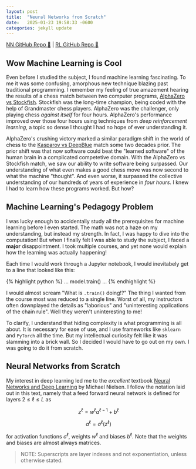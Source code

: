 ```yaml
---
layout: post
title:  "Neural Networks from Scratch"
date:   2025-01-23 19:58:33 -0600
categories: jekyll update
---
```


[NN GitHub Repo 👾](https://github.com/JackHanke/nets) | [RL GitHub Repo 👾](https://github.com/JackHanke/2048rl)

## Wow Machine Learning is Cool

Even before I studied the subject, I found machine learning fascinating. To me it was some confusing, amorphous new technique blazing past traditional programming. I remember my feeling of true amazement hearing the results of a chess match between two computer programs, [AlphaZero vs Stockfish](https://www.chess.com/news/view/updated-alphazero-crushes-stockfish-in-new-1-000-game-match). Stockfish was the long-time champion, being coded with the help of Grandmaster chess players. AlphaZero was the challenger, only playing chess *against itself* for four hours. AlphaZero's performance improved over those four hours using techniques from *deep reinforcement learning*, a topic so dense I thought I had no hope of ever understanding it. 

AlphaZero's crushing victory marked a similar paradigm shift in the world of chess to the [Kasparov vs DeepBlue](https://en.wikipedia.org/wiki/Deep_Blue_versus_Garry_Kasparov) match some two decades prior. The prior shift was that now software could beat the "learned software" of the human brain in a complicated competetive domain. With the AlphaZero vs Stockfish match, we saw our ability to write software being surpassed. Our understanding of what even makes a good chess move was now second to what the machine "thought". And even worse, it surpassed the collective understanding of our hundreds of years of experience in *four hours*. I knew I had to learn how these programs worked. But how?

## Machine Learning's Pedagogy Problem

I was lucky enough to accidentally study all the prerequisites for machine learning before I even started. The math was not a haze on my understanding, but instead my strength. In fact, I was happy to dive into the computation! But when I finally felt I was able to study the subject, I faced a **major** disappointment. I took multiple courses, and yet none would explain how the learning was actually happening!

Each time I would work through a Jupyter notebook, I would inevitabely get to a line that looked like this:

{% highlight python %}
    ...
    model.train()
    ...
{% endhighlight %}

I would almost scream "What is `.train()` doing!?" The thing I wanted from the course most was reduced to a single line. Worst of all, my instructors often downplayed the details as "laborious" and "uninteresting applications of the chain rule". Well they weren't uninteresting to me!

To clarify, I understand that hiding complexity is what programming is all about. It is necessary for ease of use, and I use frameworks like `sklearn` and `PyTorch` all the time. But my intellectual curiosity felt like it was slamming into a brick wall. So I decided I would have to go out on my own. I was going to do it from scratch.

## Neural Networks from Scratch

My interest in deep learning led me to the *excellent* textbook [Neural Networks and Deep Learning](http://neuralnetworksanddeeplearning.com/) by Michael Nielsen. I follow the notation laid out in this text, namely that a feed forward neural network is defined for layers $2 \leq \ell \leq L$ as 

$$z^{\ell} = w^{\ell}a^{\ell-1} + b^{\ell}$$

$$a^{\ell} = \sigma^{\ell}(z^{\ell})$$

for activation functions $\sigma^{\ell}$, weights $w^{\ell}$ and biases $b^{\ell}$. Note that the weights and biases are almost always matrices.

>  NOTE: Superscripts are layer indexes and not exponentiation, unless otherwise stated. 

<div align=center>
    <script type="text/tikz">
    % setup
    \newcommand{\lablnode}[3]{\node[shape=circle,draw=white,fill=white, inner sep=0pt,minimum size=2pt] (A) at ( #1 , #2 ) {#3};}
    % actual image
    \begin{tikzpicture}
        % Define the nodes (neurons)
        \node (I1) [circle, draw, minimum size=0.6cm] {};
        \node (I2) [circle, draw, below of=I1, minimum size=0.6cm] {};
        \node (I3) [circle, draw, below of=I2, minimum size=0.6cm] {};

        \node (H1) [circle, draw, right of=I1, xshift=2cm, yshift=0.5cm, minimum size=0.6cm] {};
        \node (H2) [circle, draw, below of=H1, minimum size=0.6cm] {};
        \node (H3) [circle, draw, below of=H2, minimum size=0.6cm] {};
        \node (H4) [circle, draw, below of=H3, minimum size=0.6cm] {};

        \node (O1) [circle, draw, right of=H1, xshift=2cm, yshift=-1cm, minimum size=0.6cm] {};
        \node (O2) [circle, draw, below of=O1, minimum size=0.6cm] {};

        % Connect the layers
        \foreach \i in {1,2,3} {
            \foreach \j in {1,2,3,4} {
                \draw[->] (I\i) -- (H\j);
            }
        }

        \foreach \i in {1,2,3,4} {
            \foreach \j in {1,2} {
                \draw[->] (H\i) -- (O\j);
            }
        }

        \draw[->, color=red] (H4) -- (O2);

        % weight label
        \( \lablnode{4.5}{-2.5}{$w^{3}_{2 , 4}$} \)
    \end{tikzpicture}
    </script>
</div>

Above is a replication of a diagram from Nielsen's textbook detailing how his notation describes a "ball and stick" diagram of a neural network. The red "stick" denotes the weight $w^3_{2,4}$. This is the notation I use throughout the project and this post. 

Even this textbook lists the backpropagation chapter as optional reading, but the chapter was beautifully written all the same. After reading through it in its entirety, intentionally avoiding the provided implementations, I returned to the backpropagation chapter. Nielsen defines the algorithm as follows. Define the error $\delta_j^{\ell}$ of neuron $j$ at layer $\ell$ be 

$$\delta_j^{\ell} = \frac{\partial C}{\partial z_j^\ell}$$ 

Then backpropagating the error can be conducted using the following equations

$$\begin{eqnarray*}
\delta^L & = & \nabla_a C \cdot \sigma'^{L}(z^L) \\
\delta^{\ell} & = & ((w^{\ell+1})^{T}\delta^{\ell+1}) \cdot \sigma'^{\ell}(z^{\ell}) \\
\frac{\partial C}{\partial b_j^\ell} & = & \delta_j^{\ell} \\
\frac{\partial C}{\partial w_{jk}^\ell} & = & a_k^{\ell-1}\delta_j^{\ell}
\end{eqnarray*}$$

<!-- 
$$\delta^L = \nabla_a C \cdot \sigma'^{L}(z^L)$$

$$\delta^{\ell} = ((w^{\ell+1})^{T}\delta^{\ell+1}) \cdot \sigma'^{\ell}(z^{\ell})$$

$$\frac{\partial C}{\partial b_j^\ell} = \delta_j^{\ell}$$

$$\frac{\partial C}{\partial w_{jk}^\ell} = a_k^{\ell-1}\delta_j^{\ell}$$ -->

For a while I struggled with the intuition as to why the error would be defined as a gradient. Though Nielsen describes this well, it just seemed too perfect, and consequently took a long time to "sit right" with me.

But after doing my own derivations for a small network, I felt as if I really could write a neural network from scratch. And that is what I did. After a series of stressful nights, I did complete the project. I encountered a series of difficult bugs, including after my network was running but failing to learn. The bug that took longest to find was an erroneous summation of the weight gradients in a batch, as opposed to an average. But after I weeded all these issues out, I'm happy to say I completed the project. 

This level of understanding not only grounded my understanding of the topic, but it also further motivated my study of deep learning. Now that I had a neural network from scratch, what else could I do?

## (Variational) AutoEncoders from Scratch

One of the first things one can do with a neural network is to create an [autoencoder](https://en.wikipedia.org/wiki/Autoencoder). An autoencoder is a neural network that is trained to predict its input, but is structured so that the network "funnels" information through a smaller space before being expanded out. This smaller space is often called the *latent space*, and the task of predicting input is often called *reconstruction*.

The portion of the network that maps the input to the latent space is called the *encoder*, and the part that maps the latent space to the prediction is the *decoder*. 

<div align=center>
    <script type="text/tikz">
    % setup
    \newcommand{\lablnode}[3]{\node[shape=circle,draw=white,fill=white, inner sep=0pt,minimum size=2pt] (A) at ( #1 , #2 ) {#3};}
    % actual image
    \begin{tikzpicture}
        % Define the nodes (neurons)
        \node (I1) [circle, draw, minimum size=0.6cm] {};
        \node (I2) [circle, draw, below of=I1, minimum size=0.6cm] {};
        \node (I3) [circle, draw, below of=I2, minimum size=0.6cm] {};
        \node (I4) [circle, draw, below of=I3, minimum size=0.6cm] {};

        \node (H1) [circle, draw, right of=I1, xshift=2cm, yshift=-1cm, minimum size=0.6cm] {};
        \node (H2) [circle, draw, below of=H1, minimum size=0.6cm] {};

        \node (O1) [circle, draw, right of=H1, xshift=2cm, yshift=1cm, minimum size=0.6cm] {};
        \node (O2) [circle, draw, below of=O1, minimum size=0.6cm] {};
        \node (O3) [circle, draw, below of=O2, minimum size=0.6cm] {};
        \node (O4) [circle, draw, below of=O3, minimum size=0.6cm] {};

        % Connect the layers
        \foreach \i in {1,2,3,4} {
            \foreach \j in {1,2} {
                \draw[->] (I\i) -- (H\j);
            }
        }

        \foreach \i in {1,2} {
            \foreach \j in {1,2,3,4} {
                \draw[->] (H\i) -- (O\j);
            }
        }

        % weight label
        \( \lablnode{1.5}{-1.5}{Encoder} \)
        \( \lablnode{3}{-3.5}{Latent Space} \)
        \( \lablnode{4.5}{-1.5}{Decoder} \)
    \end{tikzpicture}
    </script>
</div>


If we denote $x$ as the input and $x'$ as the reconstruction, an autoencoder might use the sum of squared errors loss function to train on, like so.

$$\mathcal{L} = \frac{1}{2}\sum_{i}(x_i - x_i')^2$$

Writing and training an AE after my neural network was little more than writing a wrapper around the network class to add an `encode` and `decode` method. However, even though I was able to achieve a strong reconstruction of the data, slight perturbations to the latent space led to poor reconstructions. This is because as the vanilla AE loss solely prioritizes the task of reconstruction, the latent space is often unorganized. This means that points in the latent space that aren't derived directly from data often decode into a blurry mess. 

This is bad if one wants not just to compress the data, but generate plausible samples from the original data distribution. It turns out there is a way to train a network that also prioritizes latent space organization! These networks are called [variational autoencoders](https://en.wikipedia.org/wiki/Variational_autoencoder), or VAEs for short. After I watched [this excellent YouTube](https://www.youtube.com/watch?v=qJeaCHQ1k2w&t=826s) video by Deepia, VAEs became the next network architecture I chose to implement from scratch. 

A VAE, like a vanilla AE, consist of an encoder neural net $E$ and decoder neural net $D$. However, the forward pass of the network predicts the *parameters* of a (multivariate) normal distribution, namely $\mu$ and $\log(\sigma)$. 

$$E(x) = (\mu, \log(\sigma))$$

We predict $\log(\sigma)$ instead of $\sigma$ so that the training process doesn't create $0$ deviation distributions. 

Then the input $z$ to the decoder net is a *sample* from this predicted distribution. The key idea for VAEs is not just that the encoder learns to map data to a distribution (and not a single point as AEs do), but *also* how to make this sampling process differentiable. Sampling from this distribution is done using the [reparapetrization trick](https://en.wikipedia.org/wiki/Reparameterization_trick), which for our case is just writing $z$ as follows

$$z = \mu + \epsilon \exp(\log \sigma),$$

where $\epsilon$ is a sample from the (multivariate) standard normal. 

As for the training of such a network, the loss function for VAEs has two components. We have the usual reconstruction loss, written $$\mathcal{L}_{rec}$$ , and the *regularization loss*, written $\mathcal{L}_{reg}$. The regularization loss is a mathematical expression for how far away the distribution created by the encoder, called $P$ differs from some given distribution, called $Q$. VAEs choose this $Q$ to be the (multivariate) standard normal distribution. This means that as we train the learning process also prioritizes moving our encoded data into the more "organized" normal distribution. 

More specifically, the regularization loss is the [Kullback-Leibler divergence](https://en.wikipedia.org/wiki/Kullback%E2%80%93Leibler_divergence) between the created normal distribution to the standard normal. KL divergence is usually complicated to compute, but the divergence between two Gaussians can be symbollically written. This gives the full loss function for VAEs as 

$$\mathcal{L} = \mathcal{L}_{rec} + \mathcal{L}_{reg} = \frac{1}{2}\sum_{i}(x_i - x_i')^2 - \frac{1}{2}\sum_{i}(1+2\log(\sigma_i)-\mu_i^2-\sigma_i^2).$$

Because I have yet to implement an automatic differentiation engine, and I couldn't find anything on the internet, I had to compute the gradients for a VAE by h4eand. I first rewrote the regularization portion of the loss to match the output of $E$, namely

$$\mathcal{L}_{reg} = \frac{1}{2}\exp(2\log\sigma) + \frac{1}{2}\mu^2 - \log\sigma - \frac{1}{2}.$$

Then we can compute the gradient $\frac{\partial \mathcal{L}}{\partial z}$ efficiently after a forward pass of the full network with the following equations.

$$\begin{eqnarray*}
\frac{\partial \mathcal{L}_{rec}}{\partial \log{\sigma}} & = & \frac{\partial \mathcal{L}_{rec}}{\partial z}\frac{\partial z}{\partial \log{\sigma}} = \frac{\partial \mathcal{L}_{rec}}{\partial z} \epsilon \exp(\log\sigma) \\
\frac{\partial \mathcal{L}_{rec}}{\partial \log{\sigma}} & = & \frac{\partial \mathcal{L}_{rec}}{\partial z}\frac{\partial z}{\partial \log{\sigma}} = \frac{\partial \mathcal{L}_{rec}}{\partial z} \epsilon \exp(\log\sigma) \\
\frac{\partial \mathcal{L}_{reg}}{\partial \mu} & = & \mu \\
\frac{\partial \mathcal{L}_{reg}}{\partial \log{\sigma}} & = & \exp(2\log \sigma) - \vec{1}
\end{eqnarray*}$$

I also had to come up with a clever way to write a VAE given how I chose to implement the neural network class from the previous project, where I had to write a second loss function that only referenced $\cal{L}_{reg}$ in the middle of the network. However, the learning turned out to be extremely slow, and bottomed out on an overall bad performance (predicting the average $x$ instead of returning a similar image to $x$). I determined that this was because I was only using the vanilla stochastic gradient descent. SGD was not performing well because the gradient was "doubly-stochastic", in the sense that randomness in the gradient vector was introduced both from the minibatching (as usual) and from the inserted noise $\epsilon$. This lead to noisy learning. 

To fix this I read through the famous [Adam Optimizer paper](https://arxiv.org/abs/1412.6980), which is a nearly ubiquitous optimizer in modern ML work. After implementing this I saw a staggering improvement in learning (~10x decrease in the scale of the loss compared to using SGD), showing me the clear power of momentum-based optimization. 

After training, I wanted to produce an animation comparing AEs and VAEs when extrapolating in the latent space. This animation shows the decoded transitions between a latent representation for a `2` and a `7`.

{:refdef: style="text-align: center;"}
![]({{ site.baseimg }}/assets/extrap-anim.gif)
{: refdef}

Notice that as the AE only prioritizes reconstruction the image is much sharper than that of the VAE. However, the VAE's transition between the two is smoother, and more often looks like some type of digit in the transition. 

As VAEs served as the beginning of the generative AI boom, I set my sights next on diffusion models, the current state of the art for image generation. 

## Diffusion from Scratch

Diffusion models, popularized in the famous paper [Denoising Diffusion Probabilistic Models](https://arxiv.org/abs/2006.11239), are the current state of the art for image generation. 

Implementing one from scratch proved difficult, especially for the limited tools I had at my disposal (that I had implemented from scratch). I had to make a proper diffusion model with no convolution layers (or skip connectios for UNET-like architectures) and no GPU-enabled training because I have not learned CuPy yet. In hindsight, I went into this project underprepared, but I was still able to walk away with something cool to show.

I chose to train my network on the [EMNIST](https://www.nist.gov/itl/products-and-services/emnist-dataset) dataset (as opposed to the MNIST dataset) for more striking final generation. I initially tried to train a diffusion model with the base neural network class I had written before on the raw pixels. This proved to be unfeasible. I'm not sure why the performance using a base neural network was so poor. It's likely that when I sit down to write convolutional layers from scratch, that I will be able to get better performance conducting diffusion on raw pixels. 

At the time, however, I decided that my best option was to use my previously implemented VAE to reduce the dimensionality of the input, and then conduct diffusion on the latent representation. This means that I technichally implemented a LDDPM as opposed to a vanilla DDPM model. This allowed for much better conditional image generation to be learned just on my CPU. I also wrote some code to structure the generations into short sentences, shown below.

{:refdef: style="text-align: center;"}
![]({{ site.baseimg }}/assets/imagegen.gif)
{: refdef}

As you can see, the blurring artifacts from the VAE decoder are present in the final animation, and some of the generation lacks variety (such as the letter 'I'). Regardless, the noising and sampling process was a fun thing to learn, and I was very proud of the final result. I had a lot of fun sending messages to my friends with the final trained network. 

With my neural architectures completed for now, I wanted to focus on the third type of learning -- the algorithms that originally got me into ML -- reinforcement learning. 

## Reinforcement Learning from Scratch

As RL was the subject I had been thinking about the longest, it was the subject I had the best idea for a project with. I had been playing [2048](https://www.2048.org/) since it was released, and I always knew it was a perfect choice for a beginner reinforcement learning project. It has a large state space, small action space, non-trivial strategies, and a clearly defined reward function. The game is also [entirely open source](https://github.com/gabrielecirulli/2048), which was a real bonus.

I decided I would make the bot after I completed the [Sutton and Barto](http://www.incompleteideas.net/book/the-book.html) textbook. It was an intense summer read, and by the time I completed it I was itching to get started. The first challenge the project posed was the game itself. I initially used a pre-built Python implementation called [Macht](https://github.com/rolfmorel/macht), but later chose to implement the game from scratch to speed up training as much as possible. 

As for the learning algorithm, I initially wanted to do policy optimization, as opposed to TD or Q learning. I really liked the idea of having a single neural network that just takes in a board state and plays a good move. However, the performance was really poor (I learned later that the reason training went poorly was that I didn't implement a replay buffer of past games, and was just training the network on a single board, reward pair. This was so noisy that the network failed to learn anything). I abandoned the technique quickly, and the (self-imposed) setback led me to see if other people had written 2048 RL bots.

I was surprised to find that not only have people written 2048 RL bots, but there is serious academic research on the subject. I looked at a series of papers, the most important being [Temporal Difference Learning of N-Tuple Networks for the Game 2048](https://www.cs.put.poznan.pl/wjaskowski/pub/papers/Szubert2014_2048.pdf) by Szubert and colleagues. They showed that TD learning with a [RAMnet](https://en.wikipedia.org/wiki/RAMnets) approximator worked well, and so I chose to pursue this. 

There was a gruelling episode of debugging this implementation. Like the many other RL-from-scratch projects I had read about, the "code runs but learning fails" part of the ML development pipeline was arduous. 

It is hard to describe the feeling of elation of finally seeing my algorithm learning to play one of my favorite games. After training for ~10,000 games, the agent achieves the 2048 tile 49.1% of the time, and achieves the 4196 tile 1.5% of the time.

Now that the bot was trained, the final step was hooking up the history of the game to play on the real game's visualizer. I cloned the original repo and changed the internal Javascript to play a JSON history to make the final animation. I decided to showcase one of my agent's best games, shown below.

{:refdef: style="text-align: center;"}
![]({{ site.baseimg }}/assets/2048viz.gif)
{: refdef}

This was one of my favorite animations to create, and I still enjoy watching it to this day.

## Future Work

Before I complete my graduate studies, I really hope to implement both a [CNN](https://www.nature.com/articles/nature14539) and a [Transformer](https://arxiv.org/abs/1706.03762) from scratch. This would complete from-scratch implementations for what I would call the *main suite* of machine learning models. I look forward to writing future posts about these projects!

Thanks for reading!